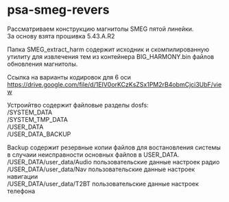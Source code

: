 # psa-smeg-revers
Рассматриваем  конструкцию магнитолы SMEG пятой линейки.
<br>За основу взята прошивка 5.43.A.R2

Папка SMEG_extract_harm содержит исходник и скомпилированную утилиту для извлечения тем из контейнера BIG_HARMONY.bin файлов обновления магнитолы.

Ссылка на варианты кодировок для 6 оси https://drive.google.com/file/d/1EIV0orKCzKsZSx1PM2rB4obmCjci3UbF/view


Устроийтво содержит файловые разделы dosfs:<br>
  /SYSTEM_DATA<br>
  /SYSTEM_TMP_DATA<br>
  /USER_DATA<br>
  /USER_DATA_BACKUP<br>
  
  Backup содержит резервные копии файлов для востановления системы в случаии неисправности основных файлов в USER_DATA.<br>
  /USER_DATA/user_data/Audio пользовательские данные настроек радио<br>
  /USER_DATA/user_data/Nav пользовательские данные настроек навигации<br>
  /USER_DATA/user_data/T2BT пользовательские данные настроек телефона<br>
  
